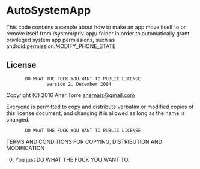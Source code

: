# AutoSystemApp
This code contains a sample about how to make an app move itself to or remove itself from /system/priv-app/ folder in order to automatically grant privileged system app permissions, such as android.permission.MODIFY_PHONE_STATE

License
-------

           DO WHAT THE FUCK YOU WANT TO PUBLIC LICENSE
                   Version 2, December 2004

Copyright (C) 2016 Aner Torre <anernaiz@gmail.com>

Everyone is permitted to copy and distribute verbatim or modified
copies of this license document, and changing it is allowed as long
as the name is changed.

           DO WHAT THE FUCK YOU WANT TO PUBLIC LICENSE
  TERMS AND CONDITIONS FOR COPYING, DISTRIBUTION AND MODIFICATION

 0. You just DO WHAT THE FUCK YOU WANT TO.
